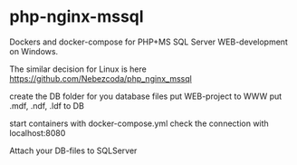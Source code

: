 # php-nginx-mssql
Dockers and docker-compose for PHP+MS SQL Server WEB-development on Windows.

The similar decision for Linux is here https://github.com/Nebezcoda/php_nginx_mssql

create the DB folder for you database files
put WEB-project to WWW
put .mdf, .ndf, .ldf to DB

start containers with docker-compose.yml
check the connection with localhost:8080

Attach your DB-files to SQLServer
